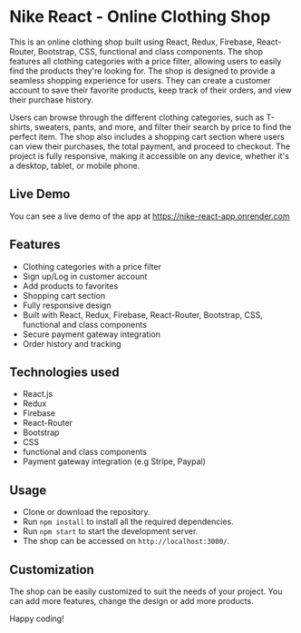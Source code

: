 # Nike React - Online Clothing Shop

This is an online clothing shop built using React, Redux, Firebase, React-Router, Bootstrap, CSS, functional and class components. The shop features all clothing categories with a price filter, allowing users to easily find the products they're looking for. The shop is designed to provide a seamless shopping experience for users. They can create a customer account to save their favorite products, keep track of their orders, and view their purchase history. 

Users can browse through the different clothing categories, such as T-shirts, sweaters, pants, and more, and filter their search by price to find the perfect item. The shop also includes a shopping cart section where users can view their purchases, the total payment, and proceed to checkout. The project is fully responsive, making it accessible on any device, whether it's a desktop, tablet, or mobile phone.

## Live Demo
You can see a live demo of the app at https://nike-react-app.onrender.com

## Features
- Clothing categories with a price filter
- Sign up/Log in customer account
- Add products to favorites
- Shopping cart section
- Fully responsive design
- Built with React, Redux, Firebase, React-Router, Bootstrap, CSS, functional and class components
- Secure payment gateway integration
- Order history and tracking

## Technologies used
- React.js
- Redux
- Firebase
- React-Router
- Bootstrap
- CSS
- functional and class components
- Payment gateway integration (e.g Stripe, Paypal)

## Usage
- Clone or download the repository.
- Run `npm install` to install all the required dependencies.
- Run `npm start` to start the development server.
- The shop can be accessed on `http://localhost:3000/`.

## Customization
The shop can be easily customized to suit the needs of your project. You can add more features, change the design or add more products.

Happy coding!
